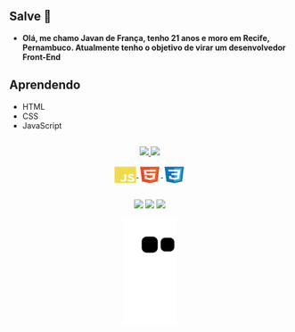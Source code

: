 ## Salve 👊

 - **Olá, me chamo Javan de França, tenho 21 anos e moro em Recife, Pernambuco. Atualmente tenho o objetivo de virar um desenvolvedor Front-End**

## Aprendendo
 - HTML
 - CSS
 - JavaScript 
##

<div align="center">
  <a href="https://github.com/JavanFA">
  <img height="150em" src="https://github-readme-stats.vercel.app/api?username=JavanFA&show_icons=true&theme=dark&include_all_commits=true&count_private=true"/>
  <img height="150em" src="https://github-readme-stats.vercel.app/api/top-langs/?username=JavanFA&layout=compact&langs_count=7&theme=dark"/>
</div>

<div align=center><br>
  <img align="center" alt="Js" height="30" width="40" src="https://raw.githubusercontent.com/devicons/devicon/master/icons/javascript/javascript-plain.svg">
  <img align="center" alt="HTML" height="30" width="40" src="https://raw.githubusercontent.com/devicons/devicon/master/icons/html5/html5-original.svg">
  <img align="center" alt="CSS" height="30" width="40" src="https://raw.githubusercontent.com/devicons/devicon/master/icons/css3/css3-original.svg">
 </div>
 
##

<div align=center> 
  <a href="https://instagram.com/javan.franca18" target="_blank" rel="external"><img src="https://img.shields.io/badge/-Instagram-%23E4405F?style=for-the-badge&logo=instagram&logoColor=white" target="_blank"></a>
 <a href = "mailto:javan.franca18@gmail.com"><img src="https://img.shields.io/badge/-Gmail-%23333?style=for-the-badge&logo=gmail&logoColor=white" target="_blank"></a>
 <a href = "https://www.linkedin.com/in/javan-de-fran%C3%A7a-75038b234/"><img src="https://img.shields.io/badge/LinkedIn-0077B5?style=for-the-badge&logo=linkedin&logoColor=white" target="_blank"></a>
 
![Snake animation](https://github.com/JavanFA/JavanFA/blob/output/github-contribution-grid-snake.svg)
 
 </div>
